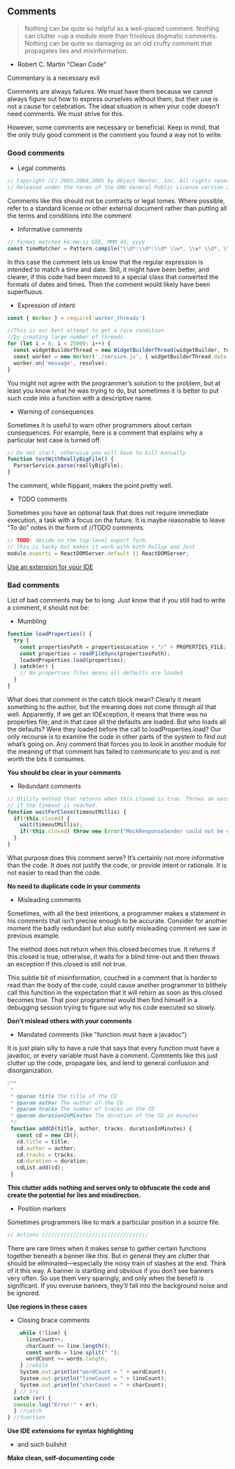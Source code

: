 ## Comments

>Nothing can be quite so helpful as a well-placed comment. Nothing can clutter >up a module more than frivolous dogmatic comments. Nothing can be quite so damaging as an old crufty comment that propagates lies and misinformation.
 - Robert C. Martin "Clean Code"
 
Commentary is a necessary evil

Comments are always failures. We must have them because we cannot always figure out how to express ourselves without them, but their use is not a cause for celebration. The ideal situation is when your code doesn't need comments. We must strive for this.

However, some comments are necessary or beneficial. Keep in mind, that the only truly good comment is the comment you found a way not to write.

### Good comments
* Legal comments

```javascript
// Copyright (C) 2003,2004,2005 by Object Mentor, Inc. All rights reserved.
// Released under the terms of the GNU General Public License version 2 or later.
```

Comments like this should not be contracts or legal tomes. Where possible, refer to a standard license or other external document rather than putting all the terms and conditions into the comment

* Informative comments

```javascript
// format matched kk:mm:ss EEE, MMM dd, yyyy
const timeMatcher = Pattern.compile("\\d*:\\d*:\\d* \\w*, \\w* \\d*, \\d*");
```

In this case the comment lets us know that the regular expression is intended to match a time and date. Still, it might have been better, and clearer, if this code had been moved to a special class that converted the formats of dates and times. Then the comment would likely have been superfluous.

* Expression of intent

```javascript
const { Worker } = require('worker_threads')

//This is our best attempt to get a race condition 
//by creating large number of threads. 
for (let i = 0; i < 25000; i++) { 
  const widgetBuilderThread = new WidgetBuilderThread(widgetBuilder, text, parent, failFlag); 
  const worker = new Worker('./service.js', { widgetBuilderThread.data });
  worker.on('message', resolve);
}
```

You might not agree with the programmer’s solution to the problem, but at least you know what he was trying to do, but sometimes it is better to put such code into a function with a descriptive name.

* Warning of consequences
  
Sometimes it is useful to warn other programmers about certain consequences. For example, here is a comment that explains why a particular test case is turned off. 

```javascript
// Do not start, otherwise you will have to kill manually
function testWithReallyBigFile() {
  ParserService.parse(reallyBigFile);
}
```

The comment, while flippant, makes the point pretty well. 

* TODO comments

Sometimes you have an optional task that does not require immediate execution, a task with a focus on the future. It is maybe reasonable to leave “To do” notes in the form of //TODO comments. 

```javascript
// TODO: decide on the top-level export form.
// This is hacky but makes it work with both Rollup and Jest
module.exports = ReactDOMServer.default || ReactDOMServer;
```

[Use an extension for your IDE](https://marketplace.visualstudio.com/items?itemName=wayou.vscode-todo-highlight)

### Bad comments
List of bad comments may be to long. Just know that if you still had to write a comment, it should not be:

* Mumbling

```javascript
function loadProperties() {
  try {
    const propertiesPath = propertiesLocation + "/" + PROPERTIES_FILE;
    const properties = readFileSync(propertiesPath);
    loadedProperties.load(properties);
  } catch(er) {
    // No properties files means all defaults are loaded
  }
}
```

What does that comment in the catch block mean? Clearly it meant something to the author, but the meaning does not come through all that well. Apparently, if we get an IOException, it means that there was no properties file; and in that case all the defaults are loaded. But who loads all the defaults? Were they loaded before the call to
loadProperties.load?
Our only recourse is to examine the code in other parts of the system to find out what’s going on. Any comment that forces you to look in another module for the meaning of that comment has failed to communicate to you and is not worth the bits it consumes. 

**You should be clear in your comments**

* Redundant comments

```javascript
// Utility method that returns when this.closed is true. Throws an exception
// if the timeout is reached.
function waitForClose(timeoutMillis) {
  if(!this.closed) {
    wait(timeoutMillis);
    if(!this.closed) throw new Error("MockResponseSender could not be closed");
  }
}
```

What purpose does this comment serve? It’s certainly not more informative than the code. It does not justify the code, or provide intent or rationale. It is not easier to read than the code.

**No need to duplicate code in your comments**

* Misleading comments

Sometimes, with all the best intentions, a programmer makes a statement in his comments that isn’t precise enough to be accurate. Consider for another moment the badly redundant but also subtly misleading comment we saw in previous example.

The method does not return when this.closed becomes true. It returns if this.closed is true; otherwise, it waits for a blind time-out and then throws an exception if this.closed is still not true.

This subtle bit of misinformation, couched in a comment that is harder to read than the body of the code, could cause another programmer to blithely call this function in the expectation that it will return as soon as this.closed becomes true. That poor programmer would then find himself in a debugging session trying to figure out why his code executed so slowly.

**Don't mislead others with your comments**

* Mandated comments (like "function must have a javadoc")

It is just plain silly to have a rule that says that every function must have a javadoc, or every variable must have a comment. Comments like this just clutter up the code, propagate lies, and lend to general confusion and disorganization. 

```javascript
/**
 *
 * @param title The title of the CD
 * @param author The author of the CD
 * @param tracks The number of tracks on the CD
 * @param durationInMinutes The duration of the CD in minutes
 */
 function addCD(title, author, tracks, durationInMinutes) {
   const cd = new CD();
   cd.title = title;
   cd.author = author;
   cd.tracks = tracks;
   cd.duration = duration;
   cdList.add(cd);
 }
```

**This clutter adds nothing and serves only to obfuscate the code and create the potential for lies and misdirection.**

* Position markers

Sometimes programmers like to mark a particular position in a source file. 
```javascript
// Actions //////////////////////////////////
```

There are rare times when it makes sense to gather certain functions together beneath a banner like this. But in general they are clutter that should be eliminated—especially the noisy train of slashes at the end.
Think of it this way. A banner is startling and obvious if you don’t see banners very often. So use them very sparingly, and only when the benefit is significant. If you overuse banners, they’ll fall into the background noise and be ignored.

**Use regions in these cases**

* Closing brace comments 

```javascript
    while (!line) {
      lineCount++;
      charCount += line.length();
      const words = line.split(" ");
      wordCount += words.length;
    } //while
    System.out.println("wordCount = " + wordCount);
    System.out.println("lineCount = " + lineCount);
    System.out.println("charCount = " + charCount);
  } // try
  catch (er) {
  console.log("Error:" + er);
  } //catch
} //function
```

**Use IDE extensions for syntax highlighting**
 
* and such bullshit

**Make clean, self-documenting code**

